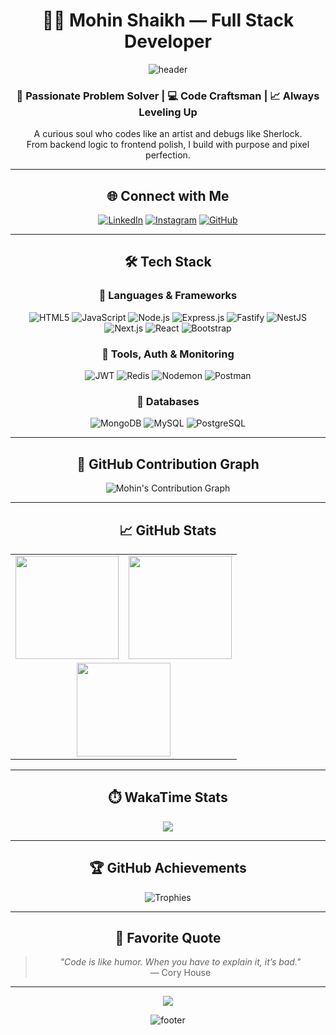 <div align="center">

# 👨‍💻 Mohin Shaikh — Full Stack Developer

![header](https://capsule-render.vercel.app/api?type=waving&color=gradient&height=120&section=header&text=Hey!%20I'm%20Mohin%20Shaikh&fontSize=32&fontAlign=50&fontColor=ffffff)

### 🧠 Passionate Problem Solver | 💻 Code Craftsman | 📈 Always Leveling Up

A curious soul who codes like an artist and debugs like Sherlock.  
From backend logic to frontend polish, I build with purpose and pixel perfection.

---

## 🌐 Connect with Me

[![LinkedIn](https://img.shields.io/badge/LinkedIn-%230077B5.svg?style=for-the-badge&logo=linkedin&logoColor=white)](https://www.linkedin.com/in/mohin-shaikh-26a75b285/)
[![Instagram](https://img.shields.io/badge/Instagram-%23E4405F.svg?style=for-the-badge&logo=instagram&logoColor=white)](https://instagram.com/mohinshaikh5689)
[![GitHub](https://img.shields.io/badge/GitHub-%2312100E.svg?style=for-the-badge&logo=github&logoColor=white)](https://github.com/MohinShaikh5689)

---

## 🛠️ Tech Stack

### 🚀 Languages & Frameworks

![HTML5](https://img.shields.io/badge/HTML5-E34F26?style=for-the-badge&logo=html5&logoColor=white)
![JavaScript](https://img.shields.io/badge/JavaScript-F7DF1E?style=for-the-badge&logo=javascript&logoColor=black)
![Node.js](https://img.shields.io/badge/Node.js-339933?style=for-the-badge&logo=node.js&logoColor=white)
![Express.js](https://img.shields.io/badge/Express.js-black?style=for-the-badge&logo=express&logoColor=white)
![Fastify](https://img.shields.io/badge/Fastify-000000?style=for-the-badge&logo=fastify&logoColor=white)
![NestJS](https://img.shields.io/badge/NestJS-E0234E?style=for-the-badge&logo=nestjs&logoColor=white)
![Next.js](https://img.shields.io/badge/Next.js-000000?style=for-the-badge&logo=next.js&logoColor=white)
![React](https://img.shields.io/badge/React-61DAFB?style=for-the-badge&logo=react&logoColor=black)
![Bootstrap](https://img.shields.io/badge/Bootstrap-7952B3?style=for-the-badge&logo=bootstrap&logoColor=white)

### 🧠 Tools, Auth & Monitoring

![JWT](https://img.shields.io/badge/JWT-000000?style=for-the-badge&logo=jsonwebtokens)
![Redis](https://img.shields.io/badge/Redis-DC382D?style=for-the-badge&logo=redis&logoColor=white)
![Nodemon](https://img.shields.io/badge/Nodemon-76D04B?style=for-the-badge&logo=nodemon&logoColor=black)
![Postman](https://img.shields.io/badge/Postman-FF6C37?style=for-the-badge&logo=postman&logoColor=white)

### 💾 Databases

![MongoDB](https://img.shields.io/badge/MongoDB-47A248?style=for-the-badge&logo=mongodb&logoColor=white)
![MySQL](https://img.shields.io/badge/MySQL-00758F?style=for-the-badge&logo=mysql&logoColor=white)
![PostgreSQL](https://img.shields.io/badge/PostgreSQL-336791?style=for-the-badge&logo=postgresql&logoColor=white)

---

## 📅 GitHub Contribution Graph

![Mohin's Contribution Graph](https://github-profile-summary-cards.vercel.app/api/cards/profile-details?username=MohinShaikh5689&theme=github)

---

## 📈 GitHub Stats

<table>
<tr>
<td>
<img src="https://github-readme-stats.vercel.app/api?username=MohinShaikh5689&show_icons=true&theme=gruvbox&hide_border=false" height="165"/>
</td>
<td>
<img src="https://github-readme-streak-stats.herokuapp.com/?user=MohinShaikh5689&theme=gruvbox&hide_border=false" height="165"/>
</td>
</tr>
<tr>
<td colspan="2" align="center">
<img src="https://github-readme-stats.vercel.app/api/top-langs/?username=MohinShaikh5689&layout=compact&theme=gruvbox&hide_border=false" height="150"/>
</td>
</tr>
</table>

---

## ⏱️ WakaTime Stats

<img src="https://github-readme-stats.vercel.app/api/wakatime?username=Mohin&theme=tokyonight&hide_border=false&layout=compact"/>

---

## 🏆 GitHub Achievements

![Trophies](https://github-profile-trophy.vercel.app/?username=MohinShaikh5689&theme=gruvbox&no-bg=true&no-frame=false&margin-w=10)

---

## 💬 Favorite Quote

> *"Code is like humor. When you have to explain it, it’s bad."*  
> — Cory House

---

[![](https://visitcount.itsvg.in/api?id=MohinShaikh5689&icon=0&color=4)](https://visitcount.itsvg.in)

![footer](https://capsule-render.vercel.app/api?type=waving&color=gradient&height=100&section=footer)

</div>